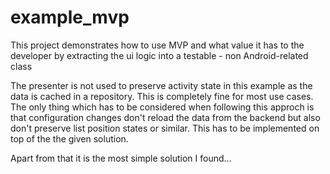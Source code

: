 # example_mvp

This project demonstrates how to use MVP and what value it has to the 
developer by extracting the ui logic into a testable - non Android-related class  

The presenter is not used to preserve activity state in this example as the data is cached in a repository. This is completely fine for most use cases. The only thing which has to be considered when following this approch is that configuration changes don't reload the data from the backend but also don't preserve list position states or similar. This has to be implemented on top of the the given solution.

Apart from that it is the most simple solution I found...

